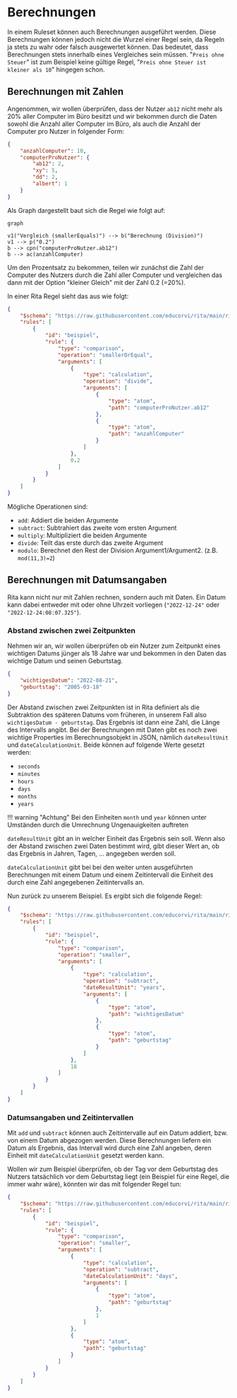 # Berechnungen
In einem Ruleset können auch Berechnungen ausgeführt werden. Diese Berechnungen können jedoch nicht die Wurzel einer Regel sein, da Regeln ja stets zu wahr oder falsch ausgewertet können. Das bedeutet, dass Berechnungen stets innerhalb eines Vergleiches sein müssen. "`Preis ohne Steuer`" ist zum Beispiel keine gültige Regel, "`Preis ohne Steuer ist kleiner als 10`" hingegen schon.

## Berechnungen mit Zahlen
Angenommen, wir wollen überprüfen, dass der Nutzer `ab12` nicht mehr als 20% aller Computer im Büro besitzt und wir bekommen durch die Daten sowohl die Anzahl aller Computer im Büro, als auch die Anzahl der Computer pro Nutzer in folgender Form:
```json
{
    "anzahlComputer": 10,
    "computerProNutzer": {
        "ab12": 2,
        "xy": 5,
        "dd": 2,
        "albert": 1
    }
}
```
Als Graph dargestellt baut sich die Regel wie folgt auf:
```mermaid
graph

v1("Vergleich (smallerEquals)") --> b("Berechnung (Division)")
v1 --> p("0.2")
b --> cpn("computerProNutzer.ab12")
b --> ac(anzahlComputer)
```
Um den Prozentsatz zu bekommen, teilen wir zunächst die Zahl der Computer des Nutzers durch die Zahl aller Computer und vergleichen das dann mit der Option "kleiner Gleich" mit der Zahl 0.2 (=20%).

In einer Rita Regel sieht das aus wie folgt:
```json
{
    "$schema": "https://raw.githubusercontent.com/educorvi/rita/main/rita-core/src/schema/schema.json",
    "rules": [
        {
            "id": "beispiel",
            "rule": {
                "type": "comparison",
                "operation": "smallerOrEqual",
                "arguments": [
                    {
                        "type": "calculation",
                        "operation": "divide",
                        "arguments": [
                            {
                                "type": "atom",
                                "path": "computerProNutzer.ab12"
                            },
                            {
                                "type": "atom",
                                "path": "anzahlComputer"
                            }
                        ]
                    },
                    0.2
                ]
            }
        }
    ]
}
```
Mögliche Operationen sind:

- `add`: Addiert die beiden Argumente
- `subtract`: Subtrahiert das zweite vom ersten Argument
- `multiply`: Multipliziert die beiden Argumente
- `divide`: Teilt das erste durch das zweite Argument
- `modulo`: Berechnet den Rest der Division Argument1/Argument2. (z.B. `mod(11,3)=2`)

## Berechnungen mit Datumsangaben
Rita kann nicht nur mit Zahlen rechnen, sondern auch mit Daten. Ein Datum kann dabei entweder mit oder ohne Uhrzeit vorliegen (`"2022-12-24"` oder `"2022-12-24:08:07.325"`).

### Abstand zwischen zwei Zeitpunkten
Nehmen wir an, wir wollen überprüfen ob ein Nutzer zum Zeitpunkt eines wichtigen Datums jünger als 18 Jahre war und bekommen in den Daten das wichtige Datum und seinen Geburtstag.
```json
{
    "wichtigesDatum": "2022-08-21",
    "geburtstag": "2005-03-18"
}
```
Der Abstand zwischen zwei Zeitpunkten ist in Rita definiert als die Subtraktion des späteren Datums vom früheren, in unserem Fall also `wichtigesDatum - geburtstag`. Das Ergebnis ist dann eine Zahl, die Länge des Intervalls angibt.
Bei der Berechnungen mit Daten gibt es noch zwei wichtige Properties im Berechnungsobjekt in JSON, nämlich `dateResultUnit` und `dateCalculationUnit`. Beide können auf folgende Werte gesetzt werden:

- `seconds`
- `minutes`
- `hours`
- `days`
- `months`
- `years`

!!! warning "Achtung"
    Bei den Einheiten `month` und `year` können unter Umständen durch die Umrechnung Ungenauigkeiten auftreten

`dateResultUnit` gibt an in welcher Einheit das Ergebnis sein soll. Wenn also der Abstand zwischen zwei Daten bestimmt wird, gibt dieser Wert an, ob das Ergebnis in Jahren, Tagen, ... angegeben werden soll.

`dateCalculationUnit` gibt bei bei den weiter unten ausgeführten Berechnungen mit einem Datum und einem Zeitintervall die Einheit des durch eine Zahl angegebenen Zeitintervalls an.

Nun zurück zu unserem Beispiel. Es ergibt sich die folgende Regel:
```json
{
    "$schema": "https://raw.githubusercontent.com/educorvi/rita/main/rita-core/src/schema/schema.json",
    "rules": [
        {
            "id": "beispiel",
            "rule": {
                "type": "comparison",
                "operation": "smaller",
                "arguments": [
                    {
                        "type": "calculation",
                        "operation": "subtract",
                        "dateResultUnit": "years",
                        "arguments": [
                            {
                                "type": "atom",
                                "path": "wichtigesDatum"
                            },
                            {
                                "type": "atom",
                                "path": "geburtstag"
                            }
                        ]
                    },
                    18
                ]
            }
        }
    ]
}
```

### Datumsangaben und Zeitintervallen
Mit `add` und `subtract` können auch Zeitintervalle auf ein Datum addiert, bzw. von einem Datum abgezogen werden. Diese Berechnungen liefern ein Datum als Ergebnis, das Intervall wird durch eine Zahl angeben, deren Einheit mit `dateCalculationUnit` gesetzt werden kann.

Wollen wir zum Beispiel überprüfen, ob der Tag vor dem Geburtstag des Nutzers tatsächlich vor dem Geburtstag liegt (ein Beispiel für eine Regel, die immer wahr wäre), könnten wir das mit folgender Regel tun:
```json
{
    "$schema": "https://raw.githubusercontent.com/educorvi/rita/main/rita-core/src/schema/schema.json",
    "rules": [
        {
            "id": "beispiel",
            "rule": {
                "type": "comparison",
                "operation": "smaller",
                "arguments": [
                    {
                        "type": "calculation",
                        "operation": "subtract",
                        "dateCalculationUnit": "days",
                        "arguments": [
                            {
                                "type": "atom",
                                "path": "geburtstag"
                            },
                            1
                        ]
                    },
                    {
                        "type": "atom",
                        "path": "geburtstag"
                    }
                ]
            }
        }
    ]
}
```